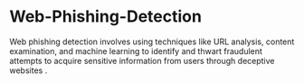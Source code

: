 # Web-Phishing-Detection
Web phishing detection involves using techniques like URL analysis, content examination, and machine learning to identify and thwart fraudulent attempts to acquire sensitive information from users through deceptive websites .
